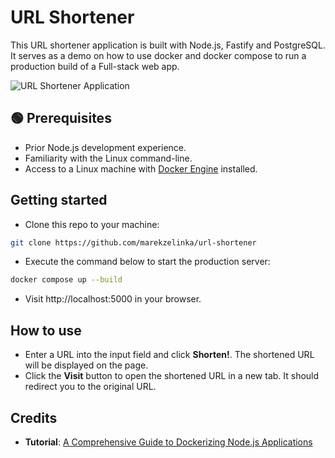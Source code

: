 # URL Shortener

This URL shortener application is built with Node.js, Fastify and PostgreSQL. It serves as a demo on how to use docker and docker compose to run a production build of a Full-stack web app.

![URL Shortener Application](screenshot.png)

## 🟢 Prerequisites

- Prior Node.js development experience.
- Familiarity with the Linux command-line.
- Access to a Linux machine with
  [Docker Engine](https://docs.docker.com/engine/install/) installed.

## Getting started


- Clone this repo to your machine:

```bash
git clone https://github.com/marekzelinka/url-shortener
```

- Execute the command below to start the production server:

```bash
docker compose up --build
```

- Visit http://localhost:5000 in your browser.

## How to use

- Enter a URL into the input field and click **Shorten!**. The shortened URL
  will be displayed on the page.
- Click the **Visit** button to open the shortened URL in a new tab. It should
  redirect you to the original URL.

## Credits

- **Tutorial**:
[A Comprehensive Guide to Dockerizing Node.js Applications](https://betterstack.com/community/guides/scaling-nodejs/dockerize-nodejs/)
